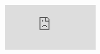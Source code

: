 ---
---
<iframe style="position:relative; border:none;" src="https://www.google.com/maps/d/embed?mid=1kBJNpxaA6rK6RDablN-5D8l4ZSOdDoKA&ehbc=2E312F" class="flex flex-grow"></iframe>